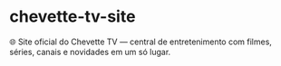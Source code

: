 # chevette-tv-site
🌐 Site oficial do Chevette TV — central de entretenimento com filmes, séries, canais e novidades em um só lugar.
